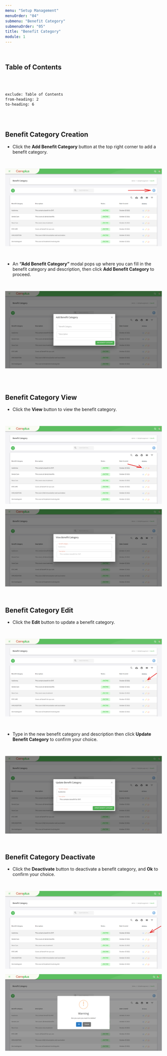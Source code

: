 ```yaml
---
menu: "Setup Management"
menuOrder: "04"
submenu: "Benefit Category"
submenuOrder: "05"
title: "Benefit Category"
module: 1
---
```


<br />

## Table of Contents

<br />
<br />

```toc
exclude: Table of Contents
from-heading: 2
to-heading: 6
```

<br />
<br />

## Benefit Category Creation

- Click the **Add Benefit Category** button at the top right corner to add a benefit category.

<br />

![Careplus Add Benefit Category](images/CareplusAddBenefitCategory.png "Add Benefit Category")

<br />

- An **“Add Benefit Category”** modal pops up where you can fill in the benefit category and description, then click **Add Benefit Category** to proceed.

<br />

![Careplus Add Benefit Category Modal](images/CareplusAddBenefitCategoryModal.png "Add Benefit Category Modal")

<br />
<br />

## Benefit Category View

- Click the **View** button to view the benefit category.

<br />

![Careplus Benefit Category View](images/CareplusBenefitCategoryView.png "Benefit Category View")

![Careplus Benefit Category View Modal](images/CareplusBenefitCategoryViewModal.png "Benefit Category View Modal")

<br />

## Benefit Category Edit

- Click the **Edit** button to update a benefit category.

<br />

![Careplus Benefit Category Edit](images/CareplusBenefitCategoryEdit.png "Benefit Category Edit")

<br />

- Type in the new benefit category and description then click **Update Benefit Category** to confirm your choice.

<br />

![Careplus Benefit Category Edit Modal](images/CareplusBenefitCategoryEditModal.png "Benefit Category Edit Modal")

 <br />

## Benefit Category Deactivate

- Click the **Deactivate** button to deactivate a benefit category, and **Ok** to confirm your choice.

<br />

![Careplus Benefit Category Deactivate](images/CareplusBenefitCategoryDeactivate.png "Benefit Category Deactivate")

![Careplus Benefit Category Deactivate Modal](images/CareplusBenefitCategoryDeactivateModal.png "Benefit Category Deactivate Modal")

<br />
